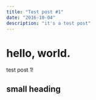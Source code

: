 ```yaml
---
title: "Test post #1"
date: "2016-10-04"
description: "it's a test post"
---
```


# hello, world.

test post 1!

## small heading